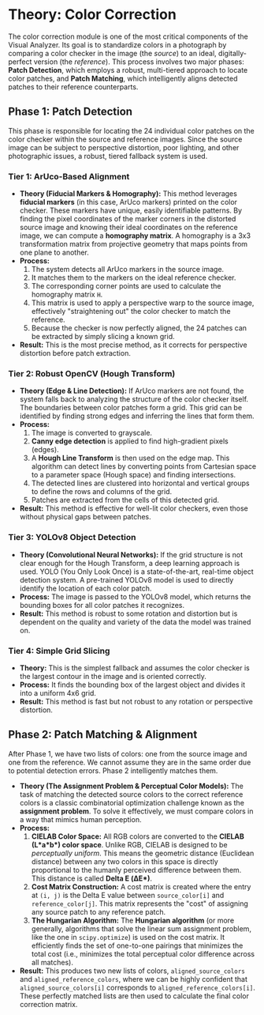 # Theory: Color Correction

The color correction module is one of the most critical components of the Visual Analyzer. Its goal is to standardize colors in a photograph by comparing a color checker in the image (the *source*) to an ideal, digitally-perfect version (the *reference*). This process involves two major phases: **Patch Detection**, which employs a robust, multi-tiered approach to locate color patches, and **Patch Matching**, which intelligently aligns detected patches to their reference counterparts.

## Phase 1: Patch Detection

This phase is responsible for locating the 24 individual color patches on the color checker within the source and reference images. Since the source image can be subject to perspective distortion, poor lighting, and other photographic issues, a robust, tiered fallback system is used.

### Tier 1: ArUco-Based Alignment

-   **Theory (Fiducial Markers & Homography):** This method leverages **fiducial markers** (in this case, ArUco markers) printed on the color checker. These markers have unique, easily identifiable patterns. By finding the pixel coordinates of the marker corners in the distorted source image and knowing their ideal coordinates on the reference image, we can compute a **homography matrix**. A homography is a 3x3 transformation matrix from projective geometry that maps points from one plane to another.
-   **Process:**
    1.  The system detects all ArUco markers in the source image.
    2.  It matches them to the markers on the ideal reference checker.
    3.  The corresponding corner points are used to calculate the homography matrix `H`.
    4.  This matrix is used to apply a perspective warp to the source image, effectively "straightening out" the color checker to match the reference.
    5.  Because the checker is now perfectly aligned, the 24 patches can be extracted by simply slicing a known grid.
-   **Result:** This is the most precise method, as it corrects for perspective distortion before patch extraction.

### Tier 2: Robust OpenCV (Hough Transform)

-   **Theory (Edge & Line Detection):** If ArUco markers are not found, the system falls back to analyzing the structure of the color checker itself. The boundaries between color patches form a grid. This grid can be identified by finding strong edges and inferring the lines that form them.
-   **Process:**
    1.  The image is converted to grayscale.
    2.  **Canny edge detection** is applied to find high-gradient pixels (edges).
    3.  A **Hough Line Transform** is then used on the edge map. This algorithm can detect lines by converting points from Cartesian space to a parameter space (Hough space) and finding intersections.
    4.  The detected lines are clustered into horizontal and vertical groups to define the rows and columns of the grid.
    5.  Patches are extracted from the cells of this detected grid.
-   **Result:** This method is effective for well-lit color checkers, even those without physical gaps between patches.

### Tier 3: YOLOv8 Object Detection

-   **Theory (Convolutional Neural Networks):** If the grid structure is not clear enough for the Hough Transform, a deep learning approach is used. YOLO (You Only Look Once) is a state-of-the-art, real-time object detection system. A pre-trained YOLOv8 model is used to directly identify the location of each color patch.
-   **Process:** The image is passed to the YOLOv8 model, which returns the bounding boxes for all color patches it recognizes.
-   **Result:** This method is robust to some rotation and distortion but is dependent on the quality and variety of the data the model was trained on.

### Tier 4: Simple Grid Slicing

-   **Theory:** This is the simplest fallback and assumes the color checker is the largest contour in the image and is oriented correctly.
-   **Process:** It finds the bounding box of the largest object and divides it into a uniform 4x6 grid.
-   **Result:** This method is fast but not robust to any rotation or perspective distortion.

## Phase 2: Patch Matching & Alignment

After Phase 1, we have two lists of colors: one from the source image and one from the reference. We cannot assume they are in the same order due to potential detection errors. Phase 2 intelligently matches them.

-   **Theory (The Assignment Problem & Perceptual Color Models):** The task of matching the detected source colors to the correct reference colors is a classic combinatorial optimization challenge known as the **assignment problem**. To solve it effectively, we must compare colors in a way that mimics human perception.
-   **Process:**
    1.  **CIELAB Color Space:** All RGB colors are converted to the **CIELAB (L\*a\*b\*) color space**. Unlike RGB, CIELAB is designed to be *perceptually uniform*. This means the geometric distance (Euclidean distance) between any two colors in this space is directly proportional to the humanly perceived difference between them. This distance is called **Delta E (ΔE\*)**.
    2.  **Cost Matrix Construction:** A cost matrix is created where the entry at `(i, j)` is the Delta E value between `source_color[i]` and `reference_color[j]`. This matrix represents the "cost" of assigning any source patch to any reference patch.
    3.  **The Hungarian Algorithm:** The **Hungarian algorithm** (or more generally, algorithms that solve the linear sum assignment problem, like the one in `scipy.optimize`) is used on the cost matrix. It efficiently finds the set of one-to-one pairings that minimizes the total cost (i.e., minimizes the total perceptual color difference across all matches).
-   **Result:** This produces two new lists of colors, `aligned_source_colors` and `aligned_reference_colors`, where we can be highly confident that `aligned_source_colors[i]` corresponds to `aligned_reference_colors[i]`. These perfectly matched lists are then used to calculate the final color correction matrix.

